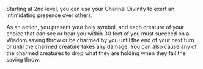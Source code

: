 Starting at 2nd level, you can use your Channel Divinity to exert an intimidating presence over others.

As an action, you present your holy symbol, and each creature of your choice that can see or hear you within 30 feet of you must succeed on a Wisdom saving throw or be charmed by you until the end of your next turn or until the charmed creature takes any damage. You can also cause any of the charmed creatures to drop what they are holding when they fail the saving throw.